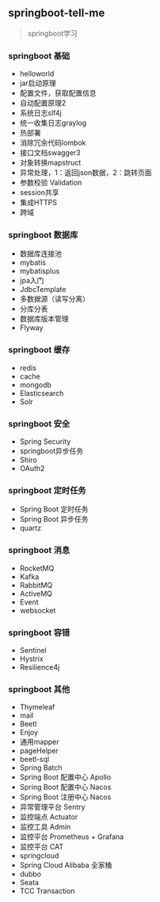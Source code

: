 ## springboot-tell-me
> springboot学习

### springboot 基础
* helloworld
* jar启动原理
* 配置文件，获取配置信息
* 自动配置原理2
* 系统日志slf4j
* 统一收集日志graylog
* 热部署
* 消除冗余代码lombok
* 接口文档swagger3
* 对象转换mapstruct
* 异常处理，1：返回json数据，2：跳转页面
* 参数校验 Validation
* session共享
* 集成HTTPS
* 跨域

### springboot 数据库
* 数据库连接池
* mybatis
* mybatisplus
* jpa入门
* JdbcTemplate
* 多数据源（读写分离）
* 分库分表
* 数据库版本管理
* Flyway

### springboot 缓存
* redis
* cache
* mongodb
* Elasticsearch
* Solr

### springboot 安全
* Spring Security
* springboot异步任务
* Shiro
* OAuth2

### springboot 定时任务
* Spring Boot 定时任务
* Spring Boot 异步任务
* quartz

### springboot 消息
* RocketMQ
* Kafka
* RabbitMQ
* ActiveMQ
* Event
* websocket

### springboot 容错
* Sentinel
* Hystrix
* Resilience4j

### springboot 其他
* Thymeleaf 
* mail
* Beetl 
* Enjoy 
* 通用mapper
* pageHelper
* beetl-sql
* Spring Batch
* Spring Boot 配置中心 Apollo
* Spring Boot 配置中心 Nacos
* Spring Boot 注册中心 Nacos
* 异常管理平台 Sentry
* 监控端点 Actuator
* 监控工具 Admin
* 监控平台 Prometheus + Grafana
* 监控平台 CAT
* springcloud
* Spring Cloud Alibaba 全家桶
* dubbo
* Seata
* TCC Transaction
